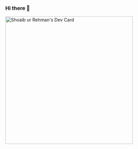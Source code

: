### Hi there 👋

<!--
**shoaibur-rehman/shoaibur-rehman** is a ✨ _special_ ✨ repository because its `README.md` (this file) appears on your GitHub profile.

Here are some ideas to get you started:

- 🔭 I’m currently working on ...
- 🌱 I’m currently learning ...
- 👯 I’m looking to collaborate on ...
- 🤔 I’m looking for help with ...
- 💬 Ask me about ...
- 📫 How to reach me: ...
- 😄 Pronouns: ...
- ⚡ Fun fact: ...
-->
<a href="https://app.daily.dev/samKhan"><img src="https://api.daily.dev/devcards/3bbb82a22913422eb2eac518e64e16fe.png?r=a1l" width="400" alt="Shoaib ur Rehman's Dev Card"/></a>
